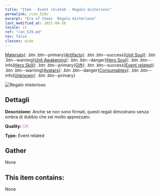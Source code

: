```yaml
---
title: "Item - Event related - Regalo misterioso"
permalink: /con_529/
excerpt: "Era of Chaos  Regalo misterioso"
last_modified_at: 2021-04-26
locale: it
ref: "con_529.md"
toc: false
classes: wide
---
```

 [Materials](/ItemsIT/){: .btn .btn--primary}[Artifacts](/ItemsIT/Artifacts/){: .btn .btn--success}[Unit Soul](/ItemsIT/UnitSoul/){: .btn .btn--warning}[Unit Awakening](/ItemsIT/UnitAwakening/){: .btn .btn--danger}[Hero Soul](/ItemsIT/HeroSoul/){: .btn .btn--info}[Hero Skill](/ItemsIT/HeroSkill/){: .btn .btn--primary}[Gift](/ItemsIT/Gift/){: .btn .btn--success}[Event related](/ItemsIT/Events/){: .btn .btn--warning}[Avatars](/ItemsIT/Avatars/){: .btn .btn--danger}[Consumables](/ItemsIT/Consumables/){: .btn .btn--info}[Unknown](/ItemsIT/Unknown/){: .btn .btn--primary}

 ![Regalo misterioso](/images/t/i_10015.png)

## Dettagli
 **Descrizione:** Anche se non sono firmati, questi regali dimostrano senza ombra di dubbio che sei molto apprezzato.

 **Quality:** <span style="color: #DA70D6">OK</span>

 **Type:** Event related

## Gather

  None

## This item contains:

  None

